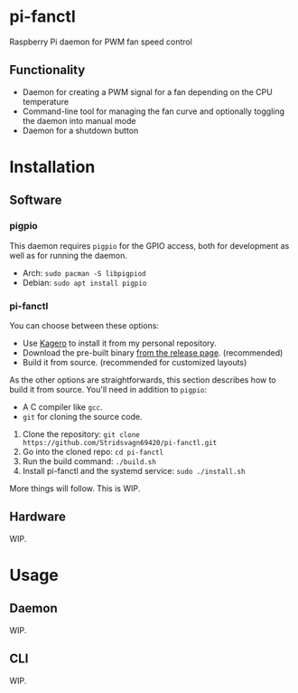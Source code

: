 # pi-fanctl
Raspberry Pi daemon for PWM fan speed control

## Functionality
* Daemon for creating a PWM signal for a fan depending on the CPU temperature
* Command-line tool for managing the fan curve and optionally toggling the daemon into manual mode
* Daemon for a shutdown button

# Installation
## Software
### pigpio
This daemon requires `pigpio` for the GPIO access, both for development as well as for running the daemon.
- Arch: `sudo pacman -S libpigpiod`
- Debian: `sudo apt install pigpio`

### pi-fanctl
You can choose between these options:
* Use [Kagero](https://github.com/Stridsvagn69420/Kagero) to install it from my personal repository.
* Download the pre-built binary [from the release page](https://github.com/Stridsvagn69420/pi-fanctl/releases/latest). (recommended)
* Build it from source. (recommended for customized layouts)

As the other options are straightforwards, this section describes how to build it from source. You'll need in addition to `pigpio`:
* A C compiler like `gcc`.
* `git` for cloning the source code.

1. Clone the repository: `git clone https://github.com/Stridsvagn69420/pi-fanctl.git`
2. Go into the cloned repo: `cd pi-fanctl`
3. Run the build command: `./build.sh`
4. Install pi-fanctl and the systemd service: `sudo ./install.sh`

More things will follow. This is WIP.

## Hardware
WIP.

# Usage
## Daemon
WIP.

## CLI
WIP.
